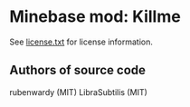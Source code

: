 Minebase mod: Killme
====================
See [license.txt](./license.txt) for license information.

Authors of source code
----------------------
rubenwardy (MIT)
LibraSubtilis (MIT)
